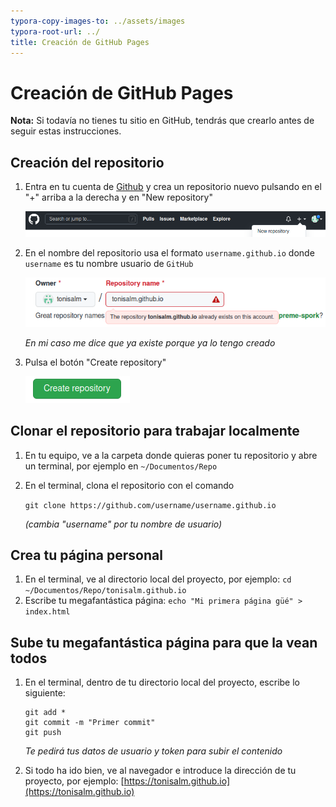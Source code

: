 ```yaml
---
typora-copy-images-to: ../assets/images
typora-root-url: ../
title: Creación de GitHub Pages
---
```


# Creación de GitHub Pages

**Nota:** Si todavía no tienes tu sitio en GitHub, tendrás que crearlo antes de seguir estas instrucciones.

## Creación del repositorio

1. Entra en tu cuenta de [Github](https://github.com) y crea un repositorio nuevo pulsando en el "+" arriba a la derecha y en "New repository"

   ![image-20211026170915346](/assets/images/image-20211026170915346.png)

2. En el nombre del repositorio usa el formato `username.github.io` donde `username` es tu nombre usuario de `GitHub` 

   ![image-20211026171022781](/assets/images/image-20211026171022781.png)

   *En mi caso me dice que ya existe porque ya lo tengo creado*

3. Pulsa el botón "Create repository"

   ![image-20211026170957349](/assets/images/image-20211026170957349.png)

## Clonar el repositorio para trabajar localmente

1. En tu equipo, ve a la carpeta donde quieras poner tu repositorio y abre un terminal, por ejemplo en `~/Documentos/Repo`

2. En el terminal, clona el repositorio con el comando

   `git clone https://github.com/username/username.github.io`

   *(cambia "username" por tu nombre de usuario)*

## Crea tu página personal

1. En el terminal, ve al directorio local del proyecto, por ejemplo:
   `cd ~/Documentos/Repo/tonisalm.github.io`
2. Escribe tu megafantástica página:
   `echo "Mi primera página güé" > index.html`

## Sube tu megafantástica página para que la vean todos

1. En el terminal, dentro de tu directorio local del proyecto, escribe lo siguiente:

   ```
   git add *
   git commit -m "Primer commit"
   git push
   ```

   *Te pedirá tus datos de usuario y token para subir el contenido*

2. Si todo ha ido bien, ve al navegador e introduce la dirección de tu proyecto, por ejemplo: [https://tonisalm.github.io](https://tonisalm.github.io)
